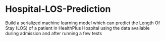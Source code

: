 # Hospital-LOS-Prediction
Build a serialized machine learning model which can predict the Length Of Stay (LOS) of a patient in HealthPlus Hospital using the data available during admission and after running a few tests
